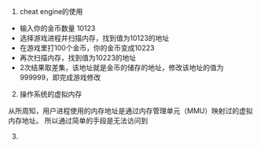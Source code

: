 1. cheat engine的使用

- 输入你的金币数量 10123
- 选择游戏进程并扫描内存，找到值为10123的地址
- 在游戏里打100个金币，你的金币变成10223
- 再次扫描内存，找到值为10223的地址
- 2次结果取差集，该地址就是金币的储存的地址，修改该地址的值为999999，即完成游戏修改

2. 操作系统的虚拟内存

从所周知，用户进程使用的内存地址是通过内存管理单元（MMU）映射过的虚拟内存地址。
所以通过简单的手段是无法访问到

3. 




